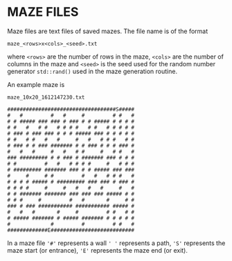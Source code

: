 # MAZE FILES

Maze files are text files of saved mazes. The file name is of the format
```console
maze_<rows>x<cols>_<seed>.txt
```
where ```<rows>``` are the number of rows in the maze, ```<cols>``` are the number of columns in the maze and ```<seed>``` is the seed used for the random number generator ```std::rand()``` used in the maze generation routine.

An example maze is
```console
maze_10x20_1612147230.txt

###################################S#####
#   #         #   #     #         # #   #
# # ##### ### ### # ### # # ##### # # # #
# #   #   # #   # # # #   # #   # # # # #
# ### # ### ### # # # ##### ### # # # # #
# #   # #   #   #     #   #   # # #   # #
# ### # # ### ####### # # ### # # # ### #
#   #   #     #   #   # #     #   # #   #
### ######### # # ### # ####### ### # # #
# #         #   #   # # # #     #   # # #
# ######### ####### ### # # ##### ### ###
#     #     # #         #   #   # # #   #
# # # # ##### # ######### ### ### # ### #
# # # #     #     #   #   #   #     #   #
# # ####### ####### ### ### ### ##### # #
# # #     #         #   #       #     # #
### # ### ########### ########### ##### #
#   #   #       #     #         # #   # #
# ##### ####### # ##### ####### # # # # #
#             #         #         # #   #
#############E###########################
```

In a maze file ```'#'``` represents a wall ```' '``` represents a path, ```'S'``` represents the maze start (or entrance), ```'E'``` represents the maze end (or exit).